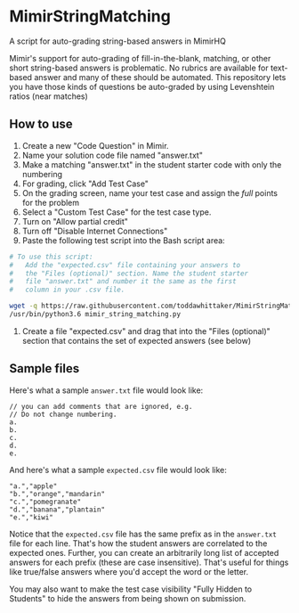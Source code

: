 # MimirStringMatching
A script for auto-grading string-based answers in MimirHQ

Mimir's support for auto-grading of fill-in-the-blank, matching, or other short
string-based answers is problematic. No rubrics are available for text-based answer
and many of these should be automated. This repository lets you have those kinds of
questions be auto-graded by using Levenshtein ratios (near matches)

## How to use
1. Create a new "Code Question" in Mimir.
1. Name your solution code file named "answer.txt"
1. Make a matching "answer.txt" in the student starter code with only the numbering
1. For grading, click "Add Test Case"
1. On the grading screen, name your test case and assign the *full* points
for the problem
1. Select a "Custom Test Case" for the test case type.
1. Turn on "Allow partial credit"
1. Turn off "Disable Internet Connections" 
1. Paste the following test script into the Bash script area:  
```bash
# To use this script:
#   Add the "expected.csv" file containing your answers to
#   the "Files (optional)" section. Name the student starter
#   file "answer.txt" and number it the same as the first
#   column in your .csv file.

wget -q https://raw.githubusercontent.com/toddawhittaker/MimirStringMatching/master/mimir_string_matching.py
/usr/bin/python3.6 mimir_string_matching.py
```  
1. Create a file "expected.csv" and drag that into the "Files (optional)" section that
contains the set of expected answers (see below)

## Sample files
Here's what a sample `answer.txt` file would look like:
```text
// you can add comments that are ignored, e.g.
// Do not change numbering.
a. 
b. 
c. 
d. 
e. 
```

And here's what a sample `expected.csv` file would look like:
```csv
"a.","apple"
"b.","orange","mandarin"
"c.","pomegranate"
"d.","banana","plantain"
"e.","kiwi"
```

Notice that the `expected.csv` file has the same prefix as in the `answer.txt` file for
each line. That's how the student answers are correlated to the expected ones. Further,
you can create an arbitrarily long list of accepted answers for each prefix (these are
case insensitive). That's useful for things like true/false answers where you'd accept the
word or the letter.

You may also want to make the test case visibility "Fully Hidden to Students" to hide
the answers from being shown on submission.